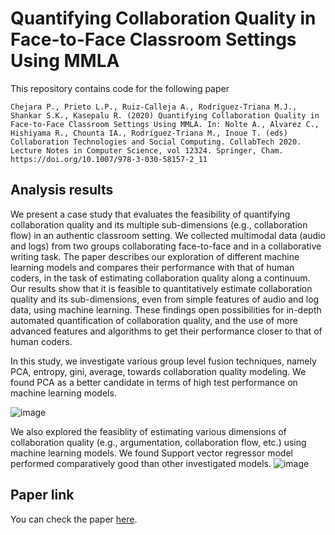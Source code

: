 # Quantifying Collaboration Quality in Face-to-Face Classroom Settings Using MMLA


This repository contains code for the following paper

```
Chejara P., Prieto L.P., Ruiz-Calleja A., Rodríguez-Triana M.J., Shankar S.K., Kasepalu R. (2020) Quantifying Collaboration Quality in Face-to-Face Classroom Settings Using MMLA. In: Nolte A., Alvarez C., Hishiyama R., Chounta IA., Rodríguez-Triana M., Inoue T. (eds) Collaboration Technologies and Social Computing. CollabTech 2020. Lecture Notes in Computer Science, vol 12324. Springer, Cham. https://doi.org/10.1007/978-3-030-58157-2_11
```

## Analysis results
We present a case study that evaluates the feasibility of quantifying collaboration quality and its multiple sub-dimensions (e.g., collaboration flow) in an authentic classroom setting. We collected multimodal data (audio and logs) from two groups collaborating face-to-face and in a collaborative writing task. The paper describes our exploration of different machine learning models and compares their performance with that of human coders, in the task of estimating collaboration quality along a continuum.  Our results show that it is feasible to quantitatively estimate collaboration quality and its sub-dimensions, even from simple features of audio and log data, using machine learning.  These findings open possibilities for in-depth automated quantification of collaboration quality, and the use of more advanced features and algorithms to get their performance closer to that of human coders.

In this study, we investigate various group level fusion techniques, namely PCA, entropy, gini, average, towards collaboration quality modeling. We found PCA as a better candidate in terms of high test performance on machine learning models.

![image](https://user-images.githubusercontent.com/21138354/148178452-4d95c013-3741-407d-83e6-f1fff21cf7d2.png)

We also explored the feasiblity of estimating various dimensions of collaboration quality (e.g., argumentation, collaboration flow, etc.) using machine learning models. We found Support vector regressor model performed comparatively good than other investigated models.
![image](https://user-images.githubusercontent.com/21138354/148178677-bb6e9176-8803-426b-8c6a-e08af23531e5.png)


## Paper link
You can check the paper [here](https://www.researchgate.net/publication/343984939_Quantifying_Collaboration_Quality_in_Face-to-Face_Classroom_Settings_Using_MMLA).




